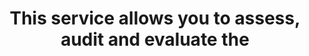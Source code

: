 ---
layout: answer
title: "This service allows you to assess, audit and evaluate the "
blurb: "<p>CloudWatch monitors your resources, CloudTrail audits user account activity, and AWS Config allows you to assess, audit and evaluate the configurations"
quid: 235
---